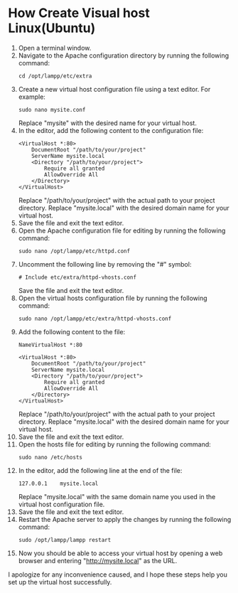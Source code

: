 
# How Create Visual host Linux(Ubuntu)

1. Open a terminal window.
2. Navigate to the Apache configuration directory by running the following command:
   ```
   cd /opt/lampp/etc/extra
   ```
3. Create a new virtual host configuration file using a text editor. For example:
   ```
   sudo nano mysite.conf
   ```
   Replace "mysite" with the desired name for your virtual host.
4. In the editor, add the following content to the configuration file:
   ```
   <VirtualHost *:80>
       DocumentRoot "/path/to/your/project"
       ServerName mysite.local
       <Directory "/path/to/your/project">
           Require all granted
           AllowOverride All
       </Directory>
   </VirtualHost>
   ```
   Replace "/path/to/your/project" with the actual path to your project directory.
   Replace "mysite.local" with the desired domain name for your virtual host.
5. Save the file and exit the text editor.
6. Open the Apache configuration file for editing by running the following command:
   ```
   sudo nano /opt/lampp/etc/httpd.conf
   ```
7. Uncomment the following line by removing the "#" symbol:
   ```
   # Include etc/extra/httpd-vhosts.conf
   ```
   Save the file and exit the text editor.
8. Open the virtual hosts configuration file by running the following command:
   ```
   sudo nano /opt/lampp/etc/extra/httpd-vhosts.conf
   ```
9. Add the following content to the file:
   ```
   NameVirtualHost *:80

   <VirtualHost *:80>
       DocumentRoot "/path/to/your/project"
       ServerName mysite.local
       <Directory "/path/to/your/project">
           Require all granted
           AllowOverride All
       </Directory>
   </VirtualHost>
   ```
   Replace "/path/to/your/project" with the actual path to your project directory.
   Replace "mysite.local" with the desired domain name for your virtual host.
10. Save the file and exit the text editor.
11. Open the hosts file for editing by running the following command:
    ```
    sudo nano /etc/hosts
    ```
12. In the editor, add the following line at the end of the file:
    ```
    127.0.0.1    mysite.local
    ```
    Replace "mysite.local" with the same domain name you used in the virtual host configuration file.
13. Save the file and exit the text editor.
14. Restart the Apache server to apply the changes by running the following command:
    ```
    sudo /opt/lampp/lampp restart
    ```
15. Now you should be able to access your virtual host by opening a web browser and entering "http://mysite.local" as the URL.

I apologize for any inconvenience caused, and I hope these steps help you set up the virtual host successfully.
